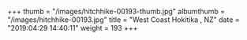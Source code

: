 +++
thumb = "/images/hitchhike-00193-thumb.jpg"
albumthumb = "/images/hitchhike-00193.jpg"
title = "West Coast Hokitika , NZ"
date = "2019:04:29 14:40:11"
weight = 193
+++
